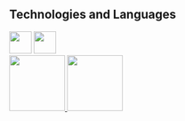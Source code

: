 ## Technologies and Languages
<img loading="lazy" src="https://cdn.jsdelivr.net/gh/devicons/devicon@latest/icons/python/python-original-wordmark.svg" width="40" height="40"/>
<img loading="lazy" src="https://cdn.jsdelivr.net/gh/devicons/devicon@latest/icons/c/c-original.svg" width="40" height="40"/>

<div>
<a href="https://github.com/liralves">
<img loading="lazy" height="100em" src="https://github-readme-stats.vercel.app/api/top-langs/?username=liralves&layout=compact&langs_count=7&theme=dracula"/>
<img loading="lazy" height="100em" src="https://github-readme-stats.vercel.app/api?username=liralves&show_icons=true&theme=dracula&include_all_commits=true&count_private=true"/>
</div>
